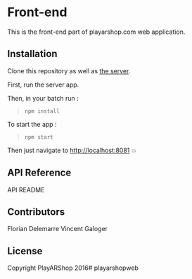 # Front-end

This is the front-end part of playarshop.com web application.

## Installation

Clone this repository as well as [the server](https://gitlab.com/playarshop/web.git).

First, run the server app.

Then, in your batch run : 
> `npm install`

To start the app :
> `npm start`

Then just navigate to [http://localhost:8081](http://localhost:8081) :boom:

## API Reference

API README

## Contributors

Florian Delemarre
Vincent Galoger

## License

Copyright PlayARShop 2016# playarshopweb
